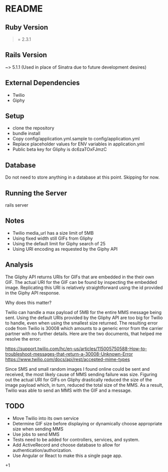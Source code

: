 # README

## Ruby Version
>= 2.3.1

## Rails Version
~> 5.1.1 (Used in place of Sinatra due to future development desires)

## External Dependencies
* Twilio
* Giphy

## Setup
* clone the repository
* bundle install
* Copy config/application.yml.sample to config/application.yml
* Replace placeholder values for ENV variables in application.yml
* Public beta key for Gliphy is dc6zaTOxFJmzC

## Database
Do not need to store anything in a database at this point. Skipping for now.

## Running the Server
rails server

## Notes
* Twilio media_url has a size limit of 5MB
* Using fixed width still GIFs from Gliphy
* Using the default limit for Giphy search of 25
* Using URI encoding as requested by the Giphy API

## Analysis
The Gliphy API returns URIs for GIFs that are embedded in the their own GIF. The
actual URI for the GIF can be found by inspecting the embedded image. Replicating
this URI is relatively straightforward using the id provided in the Giphy API response.

Why does this matter?

Twilio can handle a max payload of 5MB for the entire MMS message being sent. Using
the default URIs provided by the Gliphy API are too big for Twilio to handle, even
when using the smallest size returned. The resulting error code from Twilio is 30008
which amounts to a generic error from the carrier partner with no further details.
Here are the two documents, that helped me resolve the error:

https://support.twilio.com/hc/en-us/articles/115005750588-How-to-troubleshoot-messages-that-return-a-30008-Unknown-Error
https://www.twilio.com/docs/api/rest/accepted-mime-types

Since SMS and small random images I found online could be sent and received, the
most likely cause of MMS sending failure was size. Figuring out the actual URI for
GIFs on Gliphy drastically reduced the size of the image payload which, in turn,
reduced the total size of the MMS. As a result, Twilio was able to send an MMS with
the GIF and a message.

## TODO
* Move Twilio into its own service
* Determine GIF size before displaying or dynamically choose appropriate size when sending MMS
* Use jobs to send MMS
* Tests need to be added for controllers, services, and system.
* Add ActiveRecord and choose database to allow for authentication/authorization.
* Use Angular or React to make this a single page app.

+1
